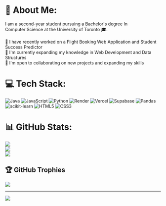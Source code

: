 # 💫 About Me:
I am a second-year student pursuing a Bachelor's degree In <br>Computer Science at the University of Toronto 🎓. <br><br>💼 I have recently worked on a Flight Booking Web Application and Student Success Predictor<br>🌱 I'm currently expanding my knowledge in Web Development and Data Structures<br>👯 I'm open to collaborating on new projects and expanding my skills


# 💻 Tech Stack:
![Java](https://img.shields.io/badge/java-%23ED8B00.svg?style=for-the-badge&logo=openjdk&logoColor=white) ![JavaScript](https://img.shields.io/badge/javascript-%23323330.svg?style=for-the-badge&logo=javascript&logoColor=%23F7DF1E) ![Python](https://img.shields.io/badge/python-3670A0?style=for-the-badge&logo=python&logoColor=ffdd54) ![Render](https://img.shields.io/badge/Render-%46E3B7.svg?style=for-the-badge&logo=render&logoColor=white) ![Vercel](https://img.shields.io/badge/vercel-%23000000.svg?style=for-the-badge&logo=vercel&logoColor=white) ![Supabase](https://img.shields.io/badge/Supabase-3ECF8E?style=for-the-badge&logo=supabase&logoColor=white) ![Pandas](https://img.shields.io/badge/pandas-%23150458.svg?style=for-the-badge&logo=pandas&logoColor=white) ![scikit-learn](https://img.shields.io/badge/scikit--learn-%23F7931E.svg?style=for-the-badge&logo=scikit-learn&logoColor=white) ![HTML5](https://img.shields.io/badge/html5-%23E34F26.svg?style=for-the-badge&logo=html5&logoColor=white) ![CSS3](https://img.shields.io/badge/css3-%231572B6.svg?style=for-the-badge&logo=css3&logoColor=white)
# 📊 GitHub Stats:
![](https://github-readme-stats.vercel.app/api?username=nafaytashfeen&theme=dark&hide_border=false&include_all_commits=true&count_private=true)<br/>
![](https://github-readme-streak-stats.herokuapp.com/?user=nafaytashfeen&theme=dark&hide_border=false)<br/>
![](https://github-readme-stats.vercel.app/api/top-langs/?username=nafaytashfeen&theme=dark&hide_border=false&include_all_commits=true&count_private=true&layout=compact)

## 🏆 GitHub Trophies
![](https://github-profile-trophy.vercel.app/?username=nafaytashfeen&theme=radical&no-frame=false&no-bg=true&margin-w=4)

---
[![](https://visitcount.itsvg.in/api?id=nafaytashfeen&icon=0&color=0)](https://visitcount.itsvg.in)

<!-- Proudly created with GPRM ( https://gprm.itsvg.in ) -->
